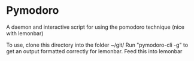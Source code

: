 # Pymodoro
A daemon and interactive script for using the pomodoro technique (nice with lemonbar)

To use, clone this directory into the folder ~/git/
Run "pymodoro-cli -g" to get an output formatted correctly for lemonbar. 
Feed this into lemonbar
